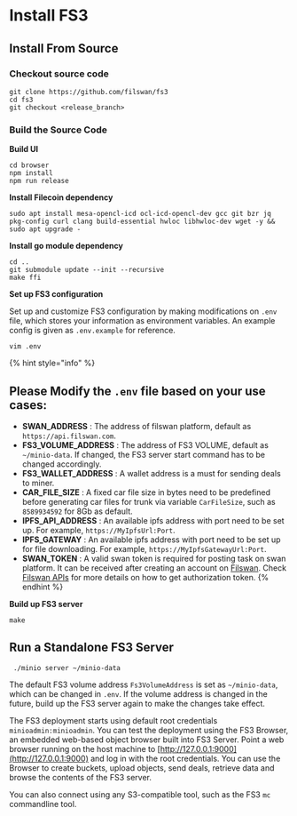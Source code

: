 # Install FS3

## Install From Source

### Checkout source code

```
git clone https://github.com/filswan/fs3
cd fs3
git checkout <release_branch>
```

### Build the Source Code

**Build UI**

```
cd browser
npm install
npm run release
```

**Install Filecoin dependency**

```
sudo apt install mesa-opencl-icd ocl-icd-opencl-dev gcc git bzr jq pkg-config curl clang build-essential hwloc libhwloc-dev wget -y && sudo apt upgrade -
```

**Install go module dependency**

```
cd ..
git submodule update --init --recursive
make ffi
```

**Set up FS3 configuration**

Set up and customize FS3 configuration by making modifications on `.env` file, which stores your information as environment variables. An example config is given as `.env.example` for reference.

```
vim .env
```

{% hint style="info" %}
## Please Modify the `.env` file based on your use cases:

* **SWAN\_ADDRESS** : The address of filswan platform, default as `https://api.filswan.com`.
* **FS3\_VOLUME\_ADDRESS** : The address of FS3 VOLUME, default as `~/minio-data`. If changed, the FS3 server start command has to be changed accordingly.
* **FS3\_WALLET\_ADDRESS** : A wallet address is a must for sending deals to miner.
* **CAR\_FILE\_SIZE** : A fixed car file size in bytes need to be predefined before generating car files for trunk via variable `CarFileSize`, such as `8589934592` for 8Gb as default.
* **IPFS\_API\_ADDRESS** : An available ipfs address with port need to be set up. For example, `https://MyIpfsUrl:Port`.
* **IPFS\_GATEWAY** : An available ipfs address with port need to be set up for file downloading. For example, `https://MyIpfsGatewayUrl:Port`.
* **SWAN\_TOKEN** : A valid swan token is required for posting task on swan platform. It can be received after creating an account on [Filswan](https://www.filswan.com). Check [Filswan APIs](https://documenter.getpostman.com/view/13140808/TWDZJbzV) for more details on how to get authorization token.
{% endhint %}

**Build up FS3 server**

```
make
```



## Run a Standalone FS3 Server



```
 ./minio server ~/minio-data
```

The default FS3 volume address `Fs3VolumeAddress` is set as `~/minio-data`, which can be changed in `.env`. If the volume address is changed in the future, build up the FS3 server again to make the changes take effect.

The FS3 deployment starts using default root credentials `minioadmin:minioadmin`. You can test the deployment using the FS3 Browser, an embedded web-based object browser built into FS3 Server. Point a web browser running on the host machine to [http://127.0.0.1:9000](http://127.0.0.1:9000) and log in with the root credentials. You can use the Browser to create buckets, upload objects, send deals, retrieve data and browse the contents of the FS3 server.

You can also connect using any S3-compatible tool, such as the FS3 `mc` commandline tool.
